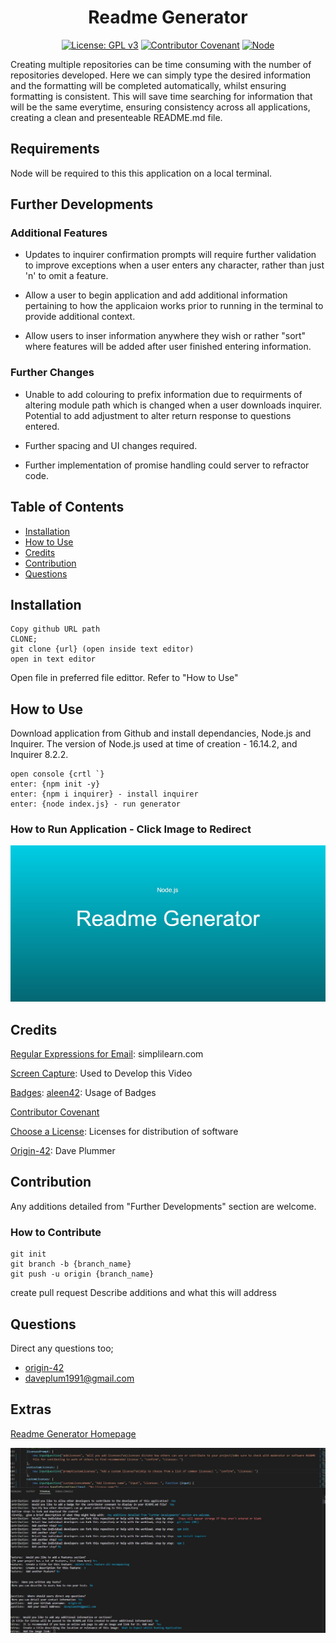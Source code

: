 <div align="center">

# Readme Generator
  
</div>

<div align="center">

  
[![License: GPL v3](https://img.shields.io/badge/License-GPLv3-blue.svg)](https://www.gnu.org/licenses/gpl-3.0) [![Contributor Covenant](https://img.shields.io/badge/Contributor%20Covenant-2.1-4baaaa.svg)](https://www.contributor-covenant.org/version/2/1/code_of_conduct/code_of_conduct.md) [![Node](https://badges.aleen42.com/src/node.svg)](https://nodejs.org/en/)

</div>


Creating multiple repositories can be time consuming with the number of repositories developed. Here we can simply type the desired information and the formatting will be completed automatically, whilst ensuring formatting is consistent. This will save time searching for information that will be the same everytime, ensuring consistency across all applications, creating a clean and presenteable README.md file.

## Requirements

Node will be required to this this application on a local terminal. 

## Further Developments

### Additional Features

- Updates to inquirer confirmation prompts will require further validation to improve exceptions when a user enters any character, rather than just 'n' to omit a feature. 

- Allow a user to begin application and add additional information pertaining to how the applicaion works prior to running in the terminal to provide additional context.

- Allow users to inser information anywhere they wish or rather "sort" where features will be added after user finished entering information.

### Further Changes

- Unable to add colouring to prefix information due to requirments of altering module path which is changed when a user downloads inquirer. Potential to add adjustment to alter return response to questions entered.

- Further spacing and UI changes required.

- Further implementation of promise handling could server to refractor code.

## Table of Contents

* [Installation](#installation)
* [How to Use](#how-to-use)
* [Credits](#credits)
* [Contribution](#contribution)
* [Questions](#questions)

## Installation


```
Copy github URL path
CLONE;
git clone {url} (open inside text editor)
open in text editor
```

Open file in preferred file edittor.
Refer to "How to Use"

## How to Use

Download application from Github and install dependancies, Node.js and Inquirer.
The version of Node.js used at time of creation - 16.14.2, and Inquirer 8.2.2.



```
open console {crtl `}
enter: {npm init -y}
enter: {npm i inquirer} - install inquirer
enter: {node index.js} - run generator
```

### How to Run Application - Click Image to Redirect

[![ReadmeGenerator](./utils/screenshots/thumbnail.jpg)](https://youtu.be/GcAtN6wYZwQ "Link Title")

## Credits

[Regular Expressions for Email](https://www.simplilearn.com/tutorials/javascript-tutorial/email-validation-in-javascript): simplilearn.com

[Screen Capture](https://www.screencapture.com/): Used to Develop this Video

[Badges](https://github.com/aleen42/badges): [aleen42](https://github.com/aleen42/): Usage of Badges

[Contributor Covenant](https://www.contributor-covenant.org/)

[Choose a License](https://choosealicense.com/): Licenses for distribution of software

[Origin-42](https://github.com/origin-42): Dave Plummer

## Contribution

Any additions detailed from "Further Developments" section are welcome.

### How to Contribute

```
git init
git branch -b {branch_name}
git push -u origin {branch_name}
```

create pull request
Describe additions and what this will address

## Questions

Direct any questions too;

- [origin-42](https://github.com/origin-42)
- daveplum1991@gmail.com

## Extras

[Readme Generator Homepage](./utils/images/generator_screenshot.jpg)

![snippet](./utils/screenshots/generator_screenshot.jpg)

